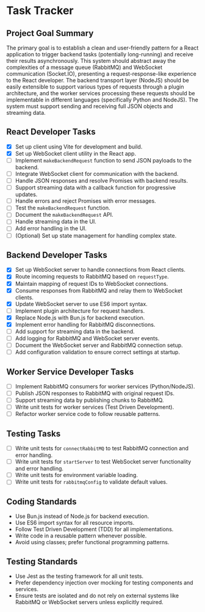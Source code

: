 # Task Tracker

## Project Goal Summary

The primary goal is to establish a clean and user-friendly pattern for a React application to trigger backend tasks (potentially long-running) and receive their results asynchronously. This system should abstract away the complexities of a message queue (RabbitMQ) and WebSocket communication (Socket.IO), presenting a request-response-like experience to the React developer. The backend transport layer (NodeJS) should be easily extensible to support various types of requests through a plugin architecture, and the worker services processing these requests should be implementable in different languages (specifically Python and NodeJS). The system must support sending and receiving full JSON objects and streaming data.

## React Developer Tasks

- [x] Set up client using Vite for development and build.
- [x] Set up WebSocket client utility in the React app.
- [ ] Implement `makeBackendRequest` function to send JSON payloads to the backend.
- [ ] Integrate WebSocket client for communication with the backend.
- [ ] Handle JSON responses and resolve Promises with backend results.
- [ ] Support streaming data with a callback function for progressive updates.
- [ ] Handle errors and reject Promises with error messages.
- [ ] Test the `makeBackendRequest` function.
- [ ] Document the `makeBackendRequest` API.
- [ ] Handle streaming data in the UI.
- [ ] Add error handling in the UI.
- [ ] (Optional) Set up state management for handling complex state.

## Backend Developer Tasks

- [x] Set up WebSocket server to handle connections from React clients.
- [x] Route incoming requests to RabbitMQ based on `requestType`.
- [x] Maintain mapping of request IDs to WebSocket connections.
- [x] Consume responses from RabbitMQ and relay them to WebSocket clients.
- [x] Update WebSocket server to use ES6 import syntax.
- [ ] Implement plugin architecture for request handlers.
- [x] Replace Node.js with Bun.js for backend execution.
- [x] Implement error handling for RabbitMQ disconnections.
- [ ] Add support for streaming data in the backend.
- [ ] Add logging for RabbitMQ and WebSocket server events.
- [ ] Document the WebSocket server and RabbitMQ connection setup.
- [ ] Add configuration validation to ensure correct settings at startup.

## Worker Service Developer Tasks

- [ ] Implement RabbitMQ consumers for worker services (Python/NodeJS).
- [ ] Publish JSON responses to RabbitMQ with original request IDs.
- [ ] Support streaming data by publishing chunks to RabbitMQ.
- [ ] Write unit tests for worker services (Test Driven Development).
- [ ] Refactor worker service code to follow reusable patterns.

## Testing Tasks

- [ ] Write unit tests for `connectRabbitMQ` to test RabbitMQ connection and error handling.
- [ ] Write unit tests for `startServer` to test WebSocket server functionality and error handling.
- [ ] Write unit tests for environment variable loading.
- [ ] Write unit tests for `rabbitmqConfig` to validate default values.

## Coding Standards

- Use Bun.js instead of Node.js for backend execution.
- Use ES6 import syntax for all resource imports.
- Follow Test Driven Development (TDD) for all implementations.
- Write code in a reusable pattern whenever possible.
- Avoid using classes; prefer functional programming patterns.

## Testing Standards

- Use Jest as the testing framework for all unit tests.
- Prefer dependency injection over mocking for testing components and services.
- Ensure tests are isolated and do not rely on external systems like RabbitMQ or WebSocket servers unless explicitly required.